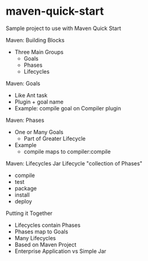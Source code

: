 # maven-quick-start
Sample project to use with Maven Quick Start

Maven: Building Blocks
* Three Main Groups
    * Goals
    * Phases
    * Lifecycles

Maven: Goals
* Like Ant task
* Plugin + goal name
* Example: compile goal on Compiler plugin

Maven: Phases
* One or Many Goals
    * Part of Greater Lifecycle
* Example
    * compile maps to compiler:compile

Maven: Lifecycles
Jar Lifecycle      "collection of Phases"

- compile
- test
- package
- install
- deploy

Putting it Together

* Lifecycles contain Phases
* Phases map to Goals
* Many Lifecycles
* Based on Maven Project
* Enterprise Application vs Simple Jar